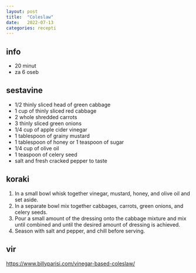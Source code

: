 ```yaml
---
layout: post
title:  "Coleslaw"
date:   2022-07-13
categories: recepti
---
```

## info  
  * 20 minut
  * za 6 oseb

## sestavine
  * 1/2 thinly sliced head of green cabbage  
  * 1 cup of thinly sliced red cabbage
  * 2 whole shredded carrots
  * 3 thinly sliced green onions
  * 1/4 cup of apple cider vinegar
  * 1 tablespoon of grainy mustard
  * 1 tablespoon of honey or 1 teaspoon of sugar
  * 1/4 cup of olive oil
  * 1 teaspoon of celery seed
  * salt and fresh cracked pepper to taste

## koraki
  1. In a small bowl whisk together vinegar, mustard, honey, and olive oil and set aside. 
  2. In a separate bowl mix together cabbages, carrots, green onions, and celery seeds.
  3. Pour a small amount of the dressing onto the cabbage mixture and mix until combined and until the desired amount of dressing is achieved.
  4. Season with salt and pepper, and chill before serving.

## vir
https://www.billyparisi.com/vinegar-based-coleslaw/
